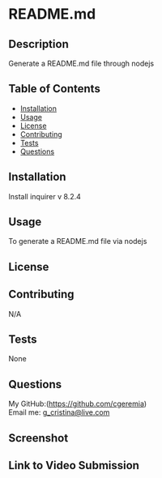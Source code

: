 # README.md

  ## Description

  Generate a README.md file through nodejs

  ## Table of Contents

  * [Installation](#installation)
  * [Usage](#usage)
  * [License](#license)
  * [Contributing](#contributing)
  * [Tests](#tests)
  * [Questions](#questions)

  ## Installation

  Install inquirer v 8.2.4

  ## Usage

  To generate a README.md file via nodejs

  ## License

  
  

  ## Contributing
  
  N/A
  
  ## Tests
  None

  ## Questions
  My GitHub:(https://github.com/cgeremia) <br>
  Email me: g_cristina@live.com

## Screenshot 

## Link to Video Submission 
